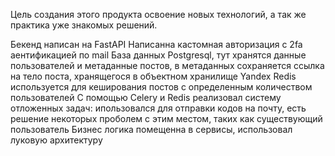 Цель создания этого продукта освоение новых технологий, а так же практика уже знакомых решений.

Бекенд написан на FastAPI
Написанна кастомная авторизация с 2fa аентификацией по mail
База данных Postgresql, тут хранятся данные пользователей и метаданные постов, в метаданных сохраняется ссылка на тело поста, хранящегося в объектном хранилище Yandex
Redis используется для кеширования постов с определенным количеством пользователей
С помощью Celery и Redis реализовал систему отложенных задач:
  ипользовался для отправки кодов на почту, есть решение некоторых проболем с этим местом, таких как существующий пользователь 
Бизнес логика помещенна в сервисы, использовал луковую архитектуру
